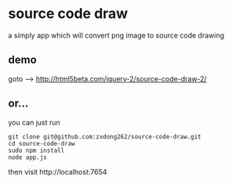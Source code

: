 # source code draw

a simply app which will convert png image to source code drawing

## demo 

goto --> <a href="http://html5beta.com/apps/source-code-draw.html">http://html5beta.com/jquery-2/source-code-draw-2/</a>

## or...

you can just run

```Batchfile
git clone git@github.com:zxdong262/source-code-draw.git
cd source-code-draw
sudo npm install
node app.js
```

then visit http://localhost:7654